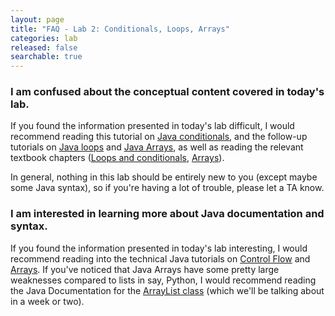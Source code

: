 ```yaml
---
layout: page
title: "FAQ - Lab 2: Conditionals, Loops, Arrays"
categories: lab
released: false
searchable: true
---
```


### I am confused about the conceptual content covered in today's lab.

If you found the information presented in today's lab difficult, I would
recommend reading this tutorial on
[Java conditionals](https://javatutorial.net/java-control-flow-statements), and
the follow-up tutorials on [Java loops](https://javatutorial.net/java-loops) and
[Java Arrays](https://javatutorial.net/java-array), as well as reading the
relevant textbook chapters
([Loops and conditionals](https://joshhug.gitbooks.io/hug61b/content/chap1/chap12.html),
[Arrays](https://joshhug.gitbooks.io/hug61b/content/chap2/chap24.html)).

In general, nothing in this lab should be entirely new to
you (except maybe some Java syntax), so if you're having a lot of trouble,
please let a TA know.


### I am interested in learning more about Java documentation and syntax.

If you found the information presented in today's lab interesting, I would
recommend reading into the technical Java tutorials on
[Control Flow](https://docs.oracle.com/javase/tutorial/java/nutsandbolts/flow.html) and
[Arrays](https://docs.oracle.com/javase/tutorial/java/nutsandbolts/arrays.html).
If you've noticed that Java Arrays have some pretty large weaknesses compared to
lists in say, Python, I would recommend reading the Java Documentation for the
[ArrayList class](https://docs.oracle.com/javase/tutorial/collections/implementations/list.html)
(which we'll be talking about in a week or two).
